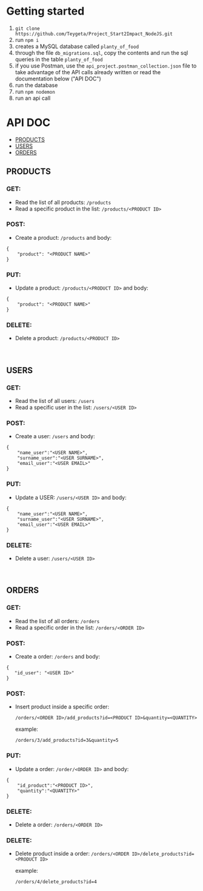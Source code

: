 # Getting started
1. `git clone https://github.com/Teygeta/Project_Start2Impact_NodeJS.git`
2. run `npm i`
3. creates a MySQL database called `planty_of_food`
4. through the file `db_migrations.sql`, copy the contents and run the sql queries in the table `planty_of_food`
5. if you use Postman, use the `api_project.postman_collection.json` file to take advantage of the API calls already written or read the documentation below ("API DOC")
6. run the database
7. run `npm nodemon`
8. run an api call

# API DOC

- [PRODUCTS](#products)
- [USERS](#users)
- [ORDERS](#orders)
## PRODUCTS
### GET:

- Read the list of all products: `/products`
- Read a specific product in the list: `/products/<PRODUCT ID>`
     
### POST:

- Create a product: `/products` and body: 
``` 
{
    "product": "<PRODUCT NAME>"
}
```
### PUT:

- Update a product: `/products/<PRODUCT ID>` and body: 
``` 
{
    "product": "<PRODUCT NAME>"
}
```
### DELETE:

- Delete a product: `/products/<PRODUCT ID>`
  <br/><br/><br/>
## USERS 
### GET:

- Read the list of all users: `/users`
- Read a specific user in the list: `/users/<USER ID>`
     
### POST:

- Create a user: `/users` and body: 
``` 
{
    "name_user":"<USER NAME>",
    "surname_user":"<USER SURNAME>",
    "email_user":"<USER EMAIL>"
}
```
### PUT:

- Update a USER: `/users/<USER ID>` and body: 
``` 
{
    "name_user":"<USER NAME>",
    "surname_user":"<USER SURNAME>",
    "email_user":"<USER EMAIL>"
}
```
### DELETE:

- Delete a user: `/users/<USER ID>`
  <br/><br/><br/>
## ORDERS 
### GET:

- Read the list of all orders: `/orders`
- Read a specific order in the list: `/orders/<ORDER ID>`
     
### POST:

- Create a order: `/orders` and body: 
``` 
{
   "id_user": "<USER ID>"
}
```
### POST:

- Insert product inside a specific order: 
  
  `/orders/<ORDER ID>/add_products?id=<PRODUCT ID>&quantity=<QUANTITY>` 

  example:

  `/orders/3/add_products?id=3&quantity=5`

### PUT:

- Update a order: `/order/<ORDER ID>` and body: 
``` 
{
    "id_product":"<PRODUCT ID>",
    "quantity":"<QUANTITY>"
}
```
### DELETE:

- Delete a order: `/orders/<ORDER ID>`

### DELETE:

- Delete product inside a order: `/orders/<ORDER ID>/delete_products?id=<PRODUCT ID>`

     example:

     `/orders/4/delete_products?id=4`
<br/><br/><br/>

  
